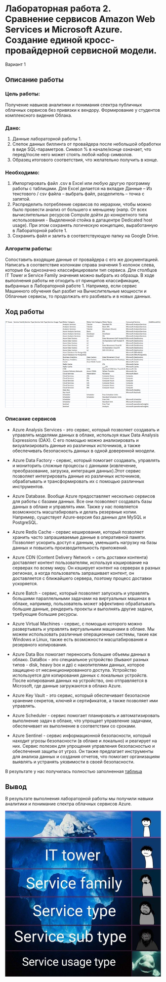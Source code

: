 # Лабораторная работа 2. Сравнение сервисов Amazon Web Services и Microsoft Azure. Создание единой кросс-провайдерной сервисной модели.

Вариант 1

## Описание работы

### Цель работы:

Получение навыков аналитики и понимания спектра публичных облачных сервисов без привязки к вендору. Формирование у студентов комплексного видения Облака. 

### Дано:

1. Данные лабораторной работы 1.
2. Слепок данных биллинга от провайдера после небольшой обработки в виде SQL-параметров. Символ % в начале/конце означает, что перед/после него может стоять любой набор символов.
3. Образец итогового соответствия, что желательно получить в конце. 

### Необходимо:

1. Импортировать файл .csv в Excel или любую другую программу работы с таблицами. Для Excel делается на вкладке Данные – Из текстового / csv файла – выбрать файл, разделитель – точка с запятой.
2. Распределить потребление сервисов по иерархии, чтобы можно было провести анализ от большего к меньшему (напр. От всех вычислительных ресурсов Compute дойти до конкретного типа использования - Выделенной стойка в датацентре Dedicated host usage). При этом сохранять логическую концепцию, выработанную в Лабораторной работе 1.
3. Сохранить файл и залить в соответствующую папку на Google Drive.

### Алгоритм работы:

Сопоставить входящие данные от провайдера с его же документацией. Написать в соответствие колонкам справа значения 5 колонок слева, которые бы однозначно классифицировали тип сервиса. Для столбцов IT Tower и Service Family значения можно выбрать из образца. В ходе выполнения работы не отходить от принципов классификации, выбранных в Лабораторной работе 1. Например, если сервис Машинного обучения был разбит на Вычислительные мощности и Облачные сервисы, то продолжать его разбивать и в новых данных.



## Ход работы


![image](https://github.com/paltovkletku/babaiki_devops_clouds/blob/main/Clouds/Lab2/media/%D0%BD%D0%B0%D1%87%D0%B0%D0%BB%D0%BE.png)


### Описание сервисов

- Azure Analysis Services - это сервис, который позволяет создавать и управлять моделями данных в облаке, используя язык Data Analysis Expressions (DAX). С его помощью можно анализировать и визуализировать данные из различных источников, а также обеспечивать безопасность данных в одной доверенной моодели.


- Azure Data Factory - сервис, который помогает создавать, управлять и мониторить сложные процессы с данными (извлечение, преобразование, загрузка, интеграция данных).Этот сервис позволяет интегрировать данные из различных источников, обрабатывать и трансформировать их с помощью различных инструментов. 



- Azure Database. Вообще Azure предоставляет несколько сервисов для работы с базами данных. Все они позволяют создавать базы данных в облаке и управлять ими. Также у нас появляется возможность масштабировать и делать резервные копии. Например, существует Azure-версия баз данных для MySQL и PostgreSQL.



- Azure Redis Cache - сервис кеширования, который позволяет хранить часто запрашиваемые данные в оперативной памяти. Позволяет ускорить доступ к данным, уменьшить нагрузку на базы данных и повысить производительность приложений.



- Azure CDN (Content Delivery Network = сеть доставки контента) доставляет контент пользователям, используя кэширование на серверах по всему миру. Он кэширует контент на серверах в разных регионах, а когда пользователь запрашивает контент, он доставляется с ближайшего сервера, поэтому процесс доставки ускоряется.



- Azure Batch - сервис, который позволяет запускать и управлять большими параллельными задачами на виртуальных машинах в облаке, например, пользователь может эффективно обрабатывать большие данные, рендерить проекты и выполнять другие задачи, требующие большие ресурсы.



- Azure Virtual Machines - сервис, с помощью которого можно развертывать и управлять виртуальными машинами в облаке. Мы можем использовать различные операционные системы, такие как Windows и Linux, также есть возможности масштабирования и резервного копирования.



- Azure Data Box помогает переносить большие объемы данных в облако. DataBox - это специальное устройство (бывают разных типов - disk, heavy box и др) с накопителями данных, которое защищено от несанкционированного доступа. Устройство используется для копирования данных с локальных устройств. После копирования данных на устройство, оно отправляется в Microsoft, где данные загружаются в облако Azure.


- Azure Key Vault - это сервис, который обеспечивает безопасное хранение секретов, ключей и сертификатов, а также позволяет ими управлять. 


- Azure Scheduler - сервис помогает планировать и автоматизировать выполнение задач в облаке, что упрощает управление задачами, обеспечивает их выполнение в соответствии со сроками.


- Azure Sentinel - сервис информационной безопасности, который находит угрозы безопасности (в облаке и локально) и реагирует на них. Сервис полезен для упрощения управления безопасностью и обеспечения защиты от угроз. Он также предлагает инструменты для анализа данных и создания отчетов, что помогает организациям выявлять и устранять уязвимости в своей безопасности.




В результате у нас получилась полностью заполненная [таблица](https://docs.google.com/spreadsheets/d/194KKOtGWwIgUhYU8fmLR3m28ggCNYdMv6IxVeHKXzgs/edit?usp=sharing)




## Вывод

В результате выполнения лабораторной работы мы получили навыки аналитики и понимание спектра облачных сервисов Azure.


![айсберг](https://github.com/paltovkletku/babaiki_devops_clouds/blob/main/Clouds/Lab2/media/%D0%B0%D0%B9%D1%81%D0%B1%D0%B5%D1%80%D0%B3.jpg)
